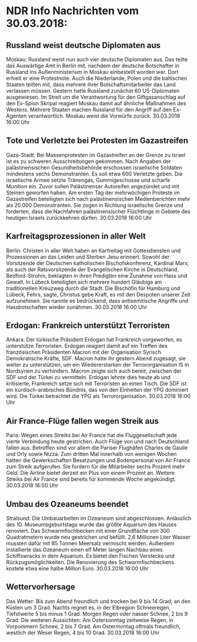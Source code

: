 # NDR Info Nachrichten vom 30.03.2018:


## Russland weist deutsche Diplomaten aus
Moskau: Russland weist nun auch vier deutsche Diplomaten aus. Das teilte das Auswärtige Amt in Berlin mit, nachdem der deutsche Botschafter in Russland ins Außenministerium in Moskau einbestellt worden war. Dort erhielt er eine Protestnote. Auch die Niederlande, Polen und die baltischen Staaten teilten mit, dass mehrere ihrer Botschaftsmitarbeiter das Land verlassen müssen. Gestern hatte Russland zunächst 60 US-Diplomaten ausgewiesen. Im Streit um die Verantwortung für den Giftgasanschlag auf den Ex-Spion Skripal reagiert Moskau damit auf ähnliche Maßnahmen des Westens. Mehrere Staaten machen Russland für den Angriff auf den Ex-Agenten verantwortlich. Moskau weist die Vorwürfe zurück. 30.03.2018 16:00 Uhr 

## Tote und Verletzte bei Protesten im Gazastreifen
Gaza-Stadt: Bei Massenprotesten im Gazastreifen an der Grenze zu Israel ist es zu schweren Ausschreitungen gekommen. Nach Angaben der palästinensischen Gesundheitsbehörde erschossen israelische Soldaten mindestens sechs Demonstranten. Es soll etwa 600 Verletzte geben. Die israelische Armee setzte Tränengas, Gummigeschosse und scharfe Munition ein. Zuvor sollen Palästinenser Autoreifen angezündet und mit Steinen geworfen haben. Am ersten Tag der mehrwöchigen Proteste im Gazastreifen beteiligten sich nach palästinensischen Medienberichten mehr als 20.000 Demonstranten. Sie zogen in Richtung israelische Grenze und forderten, dass die Nachfahren palästinensischer Flüchtlinge in Gebiete des heutigen Israels zurückkehren dürfen. 30.03.2018 16:00 Uhr 

## Karfreitagsprozessionen in aller Welt
Berlin:	Christen in aller Welt haben an Karfreitag mit Gottesdiensten und Prozessionen an das Leiden und Sterben Jesu erinnert. Sowohl der Vorsitzende der Deutschen katholischen Bischofskonferenz, Kardinal Marx, als auch der Ratsvorsitzende der Evangelischen Kirche
in Deutschland, Bedford-Strohm, beklagten in ihren Predigten eine Zunahme von Hass und Gewalt. In Lübeck beteiligten sich mehrere hundert Gläubige am traditionellen Kreuzweg durch die Stadt. Die Bischöfin für Hamburg und Lübeck, Fehrs, sagte, Christus gebe Kraft, es mit den Despoten unserer Zeit aufzunehmen. Sie nannte es bedrückend, dass antisemitische Angriffe und Hassbotschaften wieder zunähmen. 30.03.2018 16:00 Uhr 

## Erdogan: Frankreich unterstützt Terroristen
Ankara: Der türkische Präsident Erdogan hat Frankreich vorgeworfen, es unterstütze Terroristen. Erdogan reagiert damit auf ein Treffen des französischen Präsidenten Macron mit der Organisation Syrisch Demokratische Kräfte, SDF. Macron hatte ihr gestern Abend zugesagt, sie weiter zu unterstützen, um ein Wiedererstarken der Terrororganisation IS in Nordsyrien zu verhindern. Macron zeigte sich auch bereit, zwischen der SDF und der Türkei zu vermitteln. Erdogan lehnte dies heute ab und kritisierte, Frankreich setze sich mit Terroristen an einen Tisch. Die SDF ist ein kurdisch-arabisches Bündnis, das von den Einheiten der YPG dominiert wird. Die Türkei betrachtet die YPG als Terrororganisation. 30.03.2018 16:00 Uhr 

## Air France-Flüge fallen wegen Streik aus
Paris: Wegen eines Streiks bei Air France hat die Fluggesellschaft jede vierte Verbindung heute gestrichen. Auch Flüge von und nach Deutschland fallen aus. Betroffen sind vor allem die Pariser Flughäfen Charles de Gaulle und Orly sowie Nizza. Zum dritten Mal innerhalb von wenigen Wochen hatten die Gewerkschaften Besatzungen und Bodenpersonal von Air France zum Streik aufgerufen. Sie fordern für die Mitarbeiter sechs Prozent mehr Geld. Die Airline bietet derzeit ein Plus von einem Prozent an. Weitere Streiks bei Air France sind bereits für kommende Woche angekündigt. 30.03.2018 16:00 Uhr 

## Umbau des Ozeaneums beendet
Stralsund: Die Umbauarbeiten im Ozeaneum sind abgeschlossen. Anlässlich des 10. Museumsgeburtstags wurde das größte Aquarium des Hauses renoviert. Das Schwarmfischbecken mit einer Grundfläche von 300 Quadratmetern wurde neu gestrichen und befüllt. 2,6 Millionen Liter Wasser mussten dafür mit 85 Tonnen Meersalz vermischt werden. Außerdem installierte das Ozeaneum einen elf Meter langen Nachbau eines Schiffswracks in dem Aquarium. Es bietet den Fischen Verstecke und Rückzugsmöglichkeiten. Die Renovierung des Schwarmfischbeckens kostete etwa eine halbe Million Euro. 30.03.2018 16:00 Uhr 

## Wettervorhersage
Das Wetter: Bis zum Abend freundlich und trocken bei 9 bis 14 Grad; an den Küsten um 3 Grad. Nachts regnet es, in der Elbregion Schneeregen, Tiefstwerte 5 bis minus 1 Grad. Morgen Regen oder nasser Schnee, 2 bis 9 Grad. Die weiteren Aussichten: Am Ostersonntag zeitweise Regen, in Vorpommern Schnee, 2 bis 7 Grad. Am Ostermontag oftmals freundlich, westlich der Weser Regen, 4 bis 10 Grad. 30.03.2018 16:00 Uhr 
